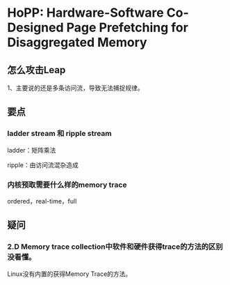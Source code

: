 # HoPP: Hardware-Software Co-Designed Page Prefetching for Disaggregated Memory


## 怎么攻击Leap

1、主要说的还是多条访问流，导致无法捕捉规律。

## 要点

### ladder stream 和 ripple stream

ladder：矩阵乘法

ripple：由访问流混杂造成

### 内核预取需要什么样的memory trace
ordered，real-time，full

## 疑问

### 2.D Memory trace collection中软件和硬件获得trace的方法的区别没看懂。

Linux没有内置的获得Memory Trace的方法。


